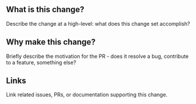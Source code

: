 ## What is this change?

Describe the change at a high-level: what does this change set accomplish?

## Why make this change?

Briefly describe the motivation for the PR - does it resolve a bug, contribute to a feature, something else?

## Links

Link related issues, PRs, or documentation supporting this change.
